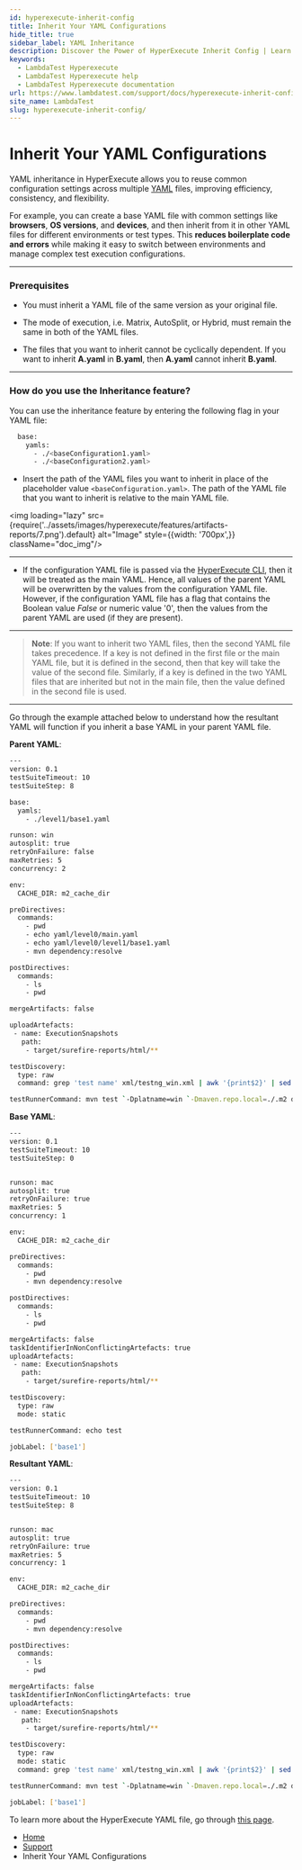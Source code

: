 ```yaml
---
id: hyperexecute-inherit-config
title: Inherit Your YAML Configurations
hide_title: true
sidebar_label: YAML Inheritance
description: Discover the Power of HyperExecute Inherit Config | Learn how to optimize your testing workflow with HyperExecute and inherit configurations seamlessly.!
keywords:
  - LambdaTest Hyperexecute
  - LambdaTest Hyperexecute help
  - LambdaTest Hyperexecute documentation
url: https://www.lambdatest.com/support/docs/hyperexecute-inherit-config/
site_name: LambdaTest
slug: hyperexecute-inherit-config/
---
```


<script type="application/ld+json"
      dangerouslySetInnerHTML={{ __html: JSON.stringify({
       "@context": "https://schema.org",
        "@type": "BreadcrumbList",
        "itemListElement": [{
          "@type": "ListItem",
          "position": 1,
          "name": "Home",
          "item": "https://www.lambdatest.com"
        },{
          "@type": "ListItem",
          "position": 2,
          "name": "Support",
          "item": "https://www.lambdatest.com/support/docs/"
        },{
          "@type": "ListItem",
          "position": 3,
          "name": "HyperExecute Concepts",
          "item": "https://www.lambdatest.com/support/docs/hyperexecute-inherit-config/"
        }]
      })
    }}
></script>

# Inherit Your YAML Configurations

YAML inheritance in HyperExecute allows you to reuse common configuration settings across multiple [YAML](/support/docs/deep-dive-into-hyperexecute-yaml) files, improving efficiency, consistency, and flexibility.

For example, you can create a base YAML file with common settings like **browsers**, **OS versions**, and **devices**, and then inherit from it in other YAML files for different environments or test types. This **reduces boilerplate code and errors** while making it easy to switch between environments and manage complex test execution configurations.

***
### Prerequisites

-   You must inherit a YAML file of the same version as your original file.
    
-   The mode of execution, i.e. Matrix, AutoSplit, or Hybrid, must remain the same in both of the YAML files.
    
-   The files that you want to inherit cannot be cyclically dependent. If you want to inherit **A.yaml** in **B.yaml**, then **A.yaml** cannot inherit **B.yaml**.
    
***
### How do you use the Inheritance feature?

You can use the inheritance feature by entering the following flag in your YAML file:

```bash
  base:
    yamls:
      - ./<baseConfiguration1.yaml>
      - ./<baseConfiguration2.yaml>
```
-   Insert the path of the YAML files you want to inherit in place of the placeholder value `<baseConfiguration.yaml>`. The path of the YAML file that you want to inherit is relative to the main YAML file. 

<img loading="lazy" src={require('../assets/images/hyperexecute/features/artifacts-reports/7.png').default} alt="Image" style={{width: '700px',}} className="doc_img"/>

***

-   If the configuration YAML file is passed via the [HyperExecute CLI](/support/docs/hyperexecute-cli-run-tests-on-hyperexecute-grid/), then it will be treated as the main YAML. Hence, all values of the parent YAML will be overwritten by the values from the configuration YAML file. However, if the configuration YAML file has a flag that contains the Boolean value _False_ or numeric value '0', then the values from the parent YAML are used (if they are present).




***

> **Note**: If you want to inherit two YAML files, then the second YAML file takes precedence. If a key is not defined in the first file or the main YAML file, but it is defined in the second, then that key will take the value of the second file. Similarly, if a key is defined in the two YAML files that are inherited but not in the main file, then the value defined in the second file is used.

***

Go through the example attached below to understand how the resultant YAML will function if you inherit a base YAML in your parent YAML file. 

**Parent YAML**:
```bash
---
version: 0.1
testSuiteTimeout: 10
testSuiteStep: 8

base:
  yamls:
    - ./level1/base1.yaml

runson: win
autosplit: true
retryOnFailure: false
maxRetries: 5
concurrency: 2

env:
  CACHE_DIR: m2_cache_dir

preDirectives:
  commands:
    - pwd
    - echo yaml/level0/main.yaml
    - echo yaml/level0/level1/base1.yaml
    - mvn dependency:resolve

postDirectives:
  commands:
    - ls
    - pwd

mergeArtifacts: false

uploadArtefacts:
 - name: ExecutionSnapshots
   path:
    - target/surefire-reports/html/**

testDiscovery:
  type: raw
  command: grep 'test name' xml/testng_win.xml | awk '{print$2}' | sed 's/name=//g' | sed 's/\x3e//g'

testRunnerCommand: mvn test `-Dplatname=win `-Dmaven.repo.local=./.m2 dependency:resolve `-DselectedTests=$test
```

**Base YAML**: 
```bash
---
version: 0.1
testSuiteTimeout: 10
testSuiteStep: 0


runson: mac
autosplit: true
retryOnFailure: true
maxRetries: 5
concurrency: 1

env:
  CACHE_DIR: m2_cache_dir

preDirectives:
  commands:
    - pwd
    - mvn dependency:resolve

postDirectives:
  commands:
    - ls
    - pwd

mergeArtifacts: false
taskIdentifierInNonConflictingArtefacts: true
uploadArtefacts:
 - name: ExecutionSnapshots
   path:
    - target/surefire-reports/html/**

testDiscovery:
  type: raw
  mode: static

testRunnerCommand: echo test

jobLabel: ['base1']
```


**Resultant YAML**: 
```bash
---
version: 0.1
testSuiteTimeout: 10
testSuiteStep: 8


runson: mac
autosplit: true
retryOnFailure: true
maxRetries: 5
concurrency: 1

env:
  CACHE_DIR: m2_cache_dir

preDirectives:
  commands:
    - pwd
    - mvn dependency:resolve

postDirectives:
  commands:
    - ls
    - pwd

mergeArtifacts: false
taskIdentifierInNonConflictingArtefacts: true
uploadArtefacts:
 - name: ExecutionSnapshots
   path:
    - target/surefire-reports/html/**

testDiscovery:
  type: raw
  mode: static
  command: grep 'test name' xml/testng_win.xml | awk '{print$2}' | sed 's/name=//g' | sed 's/\x3e//g'

testRunnerCommand: mvn test `-Dplatname=win `-Dmaven.repo.local=./.m2 dependency:resolve `-DselectedTests=$test

jobLabel: ['base1']

```

To learn more about the HyperExecute YAML file, go through [this page](/support/docs/deep-dive-into-hyperexecute-yaml). 

<nav aria-label="breadcrumbs">
  <ul className="breadcrumbs">
    <li className="breadcrumbs__item">
      <a className="breadcrumbs__link" target="_self" href="https://www.lambdatest.com">
        Home
      </a>
    </li>
    <li className="breadcrumbs__item">
      <a className="breadcrumbs__link" target="_self" href="https://www.lambdatest.com/support/docs/">
        Support
      </a>
    </li>
    <li className="breadcrumbs__item breadcrumbs__item--active">
      <span className="breadcrumbs__link">
        Inherit Your YAML Configurations
      </span>
    </li>
  </ul>
</nav>
